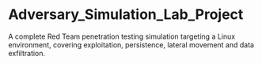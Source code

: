 # Adversary_Simulation_Lab_Project
A complete Red Team penetration testing simulation targeting a Linux environment, covering exploitation, persistence, lateral movement and data exfiltration.
